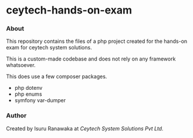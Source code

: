 # ceytech-hands-on-exam

### About

This repository contains the files of a php project created for the hands-on exam for ceytech system solutions.

This is a custom-made codebase and does not rely on any framework whatsoever.

This does use a few composer packages.

- php dotenv
- php enums
- symfony var-dumper

### Author

Created by Isuru Ranawaka at _Ceytech System Solutions Pvt Ltd._
